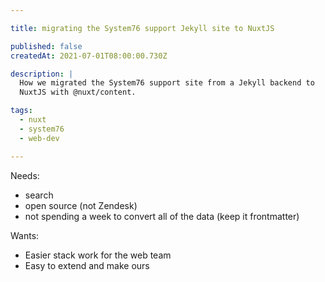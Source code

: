 ```yaml
---

title: migrating the System76 support Jekyll site to NuxtJS

published: false
createdAt: 2021-07-01T08:00:00.730Z

description: |
  How we migrated the System76 support site from a Jekyll backend to
  NuxtJS with @nuxt/content.

tags:
  - nuxt
  - system76
  - web-dev

---
```


Needs:
  - search
  - open source (not Zendesk)
  - not spending a week to convert all of the data (keep it frontmatter)

Wants:
  - Easier stack work for the web team
  - Easy to extend and make ours
